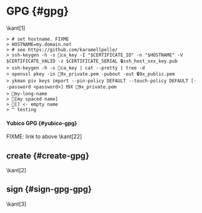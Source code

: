 # GPG {#gpg}
\kant[1]

```colorized-sh
> # set hostname. FIXME
> HOSTNAME=my.domain.net 
> # see https://github.com/karamellpelle/ 
> ssh-keygen -h -s 🔑ca_key -I "$CERTIFICATE_ID" -n "$HOSTNAME" -V $CERTIFICATE_VALID -z $CERTIFICATE_SERIAL 🔒ssh_host_xxx_key.pub
> ssh-keygen -h -s 🔑ca_key | cat --pretty | tree -d 
> openssl pkey -in 🔑9x_private.pem -pubout -out 🔒9x_public.pem
> ykman piv keys import --pin-policy DEFAULT --touch-policy DEFAULT [--password <password>] ❗9X 🔑9x_private.pem
> 🔑my-long-name
> 🔑[my spaced name]
> 🔑[] <- empty name
> ^ testing
```

#### Yubico GPG {#yubico-gpg}
FIXME: link to above
\kant[22]

## create {#create-gpg}
\kant[2]

## sign {#sign-gpg-gpg}
\kant[3]

